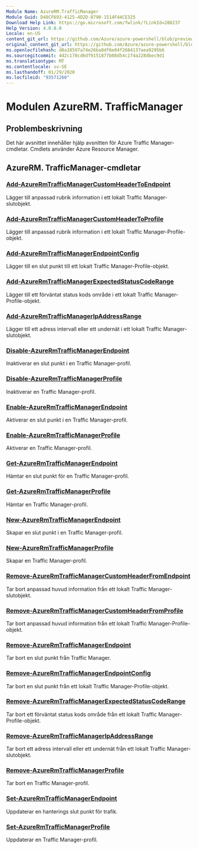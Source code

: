 ```yaml
---
Module Name: AzureRM.TrafficManager
Module Guid: D48CF693-4125-4D2D-8790-1514F44CE325
Download Help Link: https://go.microsoft.com/fwlink/?LinkId=280237
Help Version: 4.0.0.0
Locale: en-US
content_git_url: https://github.com/Azure/azure-powershell/blob/preview/src/ResourceManager/TrafficManager/Commands.TrafficManager2/help/AzureRM.TrafficManager.md
original_content_git_url: https://github.com/Azure/azure-powershell/blob/preview/src/ResourceManager/TrafficManager/Commands.TrafficManager2/help/AzureRM.TrafficManager.md
ms.openlocfilehash: d8a18597a74e26ba8df6e04f2684137aea9295b6
ms.sourcegitcommit: 4d2c178cd6df9151877b08d54c1f4a228dbec9d1
ms.translationtype: MT
ms.contentlocale: sv-SE
ms.lasthandoff: 01/29/2020
ms.locfileid: "93571260"
---
```

# Modulen AzureRM. TrafficManager
## Problembeskrivning
Det här avsnittet innehåller hjälp avsnitten för Azure Traffic Manager-cmdletar. Cmdlets använder Azure Resource Manager.

## AzureRM. TrafficManager-cmdletar
### [Add-AzureRmTrafficManagerCustomHeaderToEndpoint](Add-AzureRmTrafficManagerCustomHeaderToEndpoint.md)
Lägger till anpassad rubrik information i ett lokalt Traffic Manager-slutobjekt.

### [Add-AzureRmTrafficManagerCustomHeaderToProfile](Add-AzureRmTrafficManagerCustomHeaderToProfile.md)
Lägger till anpassad rubrik information i ett lokalt Traffic Manager-Profile-objekt.

### [Add-AzureRmTrafficManagerEndpointConfig](Add-AzureRmTrafficManagerEndpointConfig.md)
Lägger till en slut punkt till ett lokalt Traffic Manager-Profile-objekt.

### [Add-AzureRmTrafficManagerExpectedStatusCodeRange](Add-AzureRmTrafficManagerExpectedStatusCodeRange.md)
Lägger till ett förväntat status kods område i ett lokalt Traffic Manager-Profile-objekt.

### [Add-AzureRmTrafficManagerIpAddressRange](Add-AzureRmTrafficManagerIpAddressRange.md)
Lägger till ett adress intervall eller ett undernät i ett lokalt Traffic Manager-slutobjekt.

### [Disable-AzureRmTrafficManagerEndpoint](Disable-AzureRmTrafficManagerEndpoint.md)
Inaktiverar en slut punkt i en Traffic Manager-profil.

### [Disable-AzureRmTrafficManagerProfile](Disable-AzureRmTrafficManagerProfile.md)
Inaktiverar en Traffic Manager-profil.

### [Enable-AzureRmTrafficManagerEndpoint](Enable-AzureRmTrafficManagerEndpoint.md)
Aktiverar en slut punkt i en Traffic Manager-profil.

### [Enable-AzureRmTrafficManagerProfile](Enable-AzureRmTrafficManagerProfile.md)
Aktiverar en Traffic Manager-profil.

### [Get-AzureRmTrafficManagerEndpoint](Get-AzureRmTrafficManagerEndpoint.md)
Hämtar en slut punkt för en Traffic Manager-profil.

### [Get-AzureRmTrafficManagerProfile](Get-AzureRmTrafficManagerProfile.md)
Hämtar en Traffic Manager-profil.

### [New-AzureRmTrafficManagerEndpoint](New-AzureRmTrafficManagerEndpoint.md)
Skapar en slut punkt i en Traffic Manager-profil.

### [New-AzureRmTrafficManagerProfile](New-AzureRmTrafficManagerProfile.md)
Skapar en Traffic Manager-profil.

### [Remove-AzureRmTrafficManagerCustomHeaderFromEndpoint](Remove-AzureRmTrafficManagerCustomHeaderFromEndpoint.md)
Tar bort anpassad huvud information från ett lokalt Traffic Manager-slutobjekt.

### [Remove-AzureRmTrafficManagerCustomHeaderFromProfile](Remove-AzureRmTrafficManagerCustomHeaderFromProfile.md)
Tar bort anpassad huvud information från ett lokalt Traffic Manager-Profile-objekt.

### [Remove-AzureRmTrafficManagerEndpoint](Remove-AzureRmTrafficManagerEndpoint.md)
Tar bort en slut punkt från Traffic Manager.

### [Remove-AzureRmTrafficManagerEndpointConfig](Remove-AzureRmTrafficManagerEndpointConfig.md)
Tar bort en slut punkt från ett lokalt Traffic Manager-Profile-objekt.

### [Remove-AzureRmTrafficManagerExpectedStatusCodeRange](Remove-AzureRmTrafficManagerExpectedStatusCodeRange.md)
Tar bort ett förväntat status kods område från ett lokalt Traffic Manager-Profile-objekt.

### [Remove-AzureRmTrafficManagerIpAddressRange](Remove-AzureRmTrafficManagerIpAddressRange.md)
Tar bort ett adress intervall eller ett undernät från ett lokalt Traffic Manager-slutobjekt.

### [Remove-AzureRmTrafficManagerProfile](Remove-AzureRmTrafficManagerProfile.md)
Tar bort en Traffic Manager-profil.

### [Set-AzureRmTrafficManagerEndpoint](Set-AzureRmTrafficManagerEndpoint.md)
Uppdaterar en hanterings slut punkt för trafik.

### [Set-AzureRmTrafficManagerProfile](Set-AzureRmTrafficManagerProfile.md)
Uppdaterar en Traffic Manager-profil.

